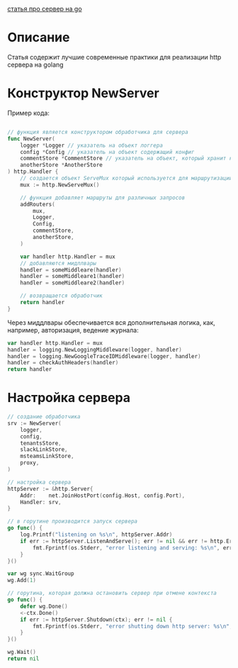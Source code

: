 [статья про сервер на go](https://grafana.com/blog/2024/02/09/how-i-write-http-services-in-go-after-13-years/)

# Описание

Статья содержит лучшие современные практики для реализации http сервера на golang

# Конструктор NewServer
Пример кода:
```go

// функция является конструктором обработчика для сервера
func NewServer(
	logger *Logger // указатель на объект логгера
	config *Config // указатель на объект содержащий конфиг
	commentStore *CommentStore // указатель на объект, который хранит комментарии
	anotherStore *AnotherStore
) http.Handler {
	// создается объект ServeMux который используется для маршрутизации запросов
	mux := http.NewServeMux()

	// функция добавляет маршруты для различных запросов
	addRouters(
		mux, 
		Logger,
		Config,
		commentStore,
		anotherStore,
	)

	var handler http.Handler = mux
	// добавляются мидллвары
	handler = someMiddleare(handler)
	handler = someMiddleare1(handler)
	handler = someMiddleare2(handler)

	// возвращается обработчик
	return handler
}
```

Через миддлвары обеспечивается вся дополнительная логика, как, например, авторизация, ведение журнала:

```Go
var handler http.Handler = mux
handler = logging.NewLoggingMiddleware(logger, handler)
handler = logging.NewGoogleTraceIDMiddleware(logger, handler)
handler = checkAuthHeaders(handler)
return handler
```

# Настройка сервера
```Go
// создание обработчика
srv := NewServer(
	logger,
	config,
	tenantsStore,
	slackLinkStore,
	msteamsLinkStore,
	proxy,
)

// настройка сервера
httpServer := &http.Server{
	Addr:    net.JoinHostPort(config.Host, config.Port),
	Handler: srv,
}

// в горутине производится запуск сервера
go func() {
	log.Printf("listening on %s\n", httpServer.Addr)
	if err := httpServer.ListenAndServe(); err != nil && err != http.ErrServerClosed {
		fmt.Fprintf(os.Stderr, "error listening and serving: %s\n", err)
	}
}()

var wg sync.WaitGroup
wg.Add(1)

// горутина, которая должна остановить сервер при отмене контекста
go func() {
	defer wg.Done()
	<-ctx.Done()
	if err := httpServer.Shutdown(ctx); err != nil {
		fmt.Fprintf(os.Stderr, "error shutting down http server: %s\n", err)
	}
}()

wg.Wait()
return nil
```